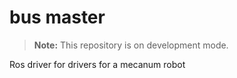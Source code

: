 # bus master

> **Note:** This repository is on development mode. 

Ros driver for drivers for a mecanum robot
